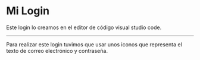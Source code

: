 Mi Login 
========

Este login lo creamos en el editor de código visual studio code.
________________________________________________________________

Para realizar este login tuvimos que usar unos iconos que representa el texto de correo electrónico y contraseña.

